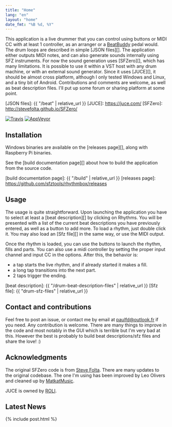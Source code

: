 ```yaml
---
title: "Home"
lang: "en"
layout: "home"
date_fmt: "%B %d, %Y"
---
```

<div markdown="1" class="jumbotron p-4 mb-3">

This application is a live drummer that you can control using buttons or MIDI CC
with at least 1 controller, as an arranger or a [BeatBuddy][] pedal would.
The drum loops are described in simple [JSON files][].
The application either outputs MIDI notes, and can also generate sounds
internally using SFZ instruments.
For now the sound generation uses [SFZero][], which has many limitations.
It is possible to use it within a VST host with any drum machine,
or with an external sound generator.
Since it uses [JUCE][], it should be almost cross platform,
although I only tested Windows and Linux, and a tiny bit of Android.
Contributions and comments are welcome, as well as beat description files.
I'll put up some forum or sharing platform at some point.

[BeatBuddy]: https://singularsound.com/
[JSON files]: {{ "/beat" | relative_url }}
[JUCE]: https://juce.com/
[SFZero]: http://stevefolta.github.io/SFZero/

[![Travis](https://img.shields.io/travis/com/sfztools/rhythmbox.svg?label=Linux-macOS&style=popout&logo=travis)](https://travis-ci.com/sfztools/rhythmbox)
[![AppVeyor](https://img.shields.io/appveyor/ci/sfztools/rhythmbox.svg?label=Windows&style=popout&logo=appveyor)](https://ci.appveyor.com/project/sfztools/rhythmbox)

</div>

## Installation

Windows binaries are available on the [releases page][],
along with Raspberry Pi binaries.

See the [build documentation page][] about how to build the application
from the source code.

[build documentation page]: {{ "/build" | relative_url }}
[releases page]: https://github.com/sfztools/rhythmbox/releases

## Usage

The usage is quite straightforward.
Upon launching the application you have to select at least a [beat description][]
by clicking on Rhythms.
You will be presented with a list of the current beat descriptions you have
previously entered, as well as a button to add more.
To load a rhythm, just double click it.
You may also load an [Sfz file][] in the same way, or use the MIDI output.

Once the rhythm is loaded, you can use the buttons to launch the rhythm,
fills and parts.
You can also use a midi controller
by setting the proper input channel and input CC in the options.
After this, the behavior is:
- a tap starts the live rhythm, and if already started it makes a fill.
- a long tap transitions into the next part.
- 2 taps trigger the ending.

[beat description]: {{ "/drum-beat-description-files" | relative_url }}
[Sfz file]: {{ "drum-sfz-files" | relative_url }}

## Contact and contributions

Feel free to post an issue, or contact me by email at paulfd@outlook.fr if you need.
Any contribution is welcome.
There are many things to improve in the code and most notably in the GUI
which is terrible but I'm very bad at this.
However the best is probably to build beat descriptions/sfz files
and share the love! :)

## Acknowledgments

The original SFZero code is from [Steve Folta](http://stevefolta.github.io/SFZero/).
There are many updates to the original codebase.
The one I'm using has been improved by Leo Olivers and cleaned up by [MatkatMusic](https://github.com/matkatmusic).

JUCE is owned by [ROLI](https://roli.com/).

## Latest News

{% include post.html %}
